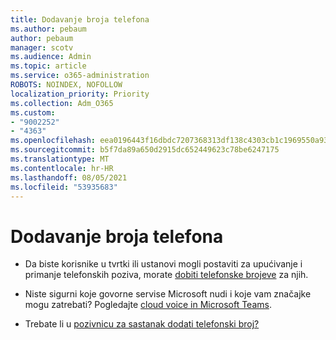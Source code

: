 ```yaml
---
title: Dodavanje broja telefona
ms.author: pebaum
author: pebaum
manager: scotv
ms.audience: Admin
ms.topic: article
ms.service: o365-administration
ROBOTS: NOINDEX, NOFOLLOW
localization_priority: Priority
ms.collection: Adm_O365
ms.custom:
- "9002252"
- "4363"
ms.openlocfilehash: eea0196443f16dbdc7207368313df138c4303cb1c1969550a9302a35cc6ed2df
ms.sourcegitcommit: b5f7da89a650d2915dc652449623c78be6247175
ms.translationtype: MT
ms.contentlocale: hr-HR
ms.lasthandoff: 08/05/2021
ms.locfileid: "53935683"
---
```

# <a name="add-phone-number"></a>Dodavanje broja telefona

- Da biste korisnike u tvrtki ili ustanovi mogli postaviti za upućivanje i primanje telefonskih poziva, morate [dobiti telefonske brojeve](https://docs.microsoft.com/MicrosoftTeams/manage-phone-numbers-for-your-organization/) za njih.

- Niste sigurni koje govorne servise Microsoft nudi i koje vam značajke mogu zatrebati? Pogledajte [cloud voice in Microsoft Teams](https://docs.microsoft.com/MicrosoftTeams/cloud-voice-landing-page).

- Trebate li u [pozivnicu za sastanak dodati telefonski broj?](https://docs.microsoft.com/MicrosoftTeams/set-the-phone-numbers-included-on-invites-in-teams)
